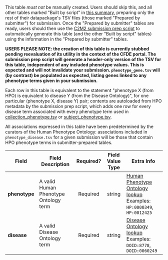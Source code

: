 This table *must not* be manually created. Users should skip this, and all other tables marked "Built by script" in [this summary](./C2M2-Table-Summary), preparing only the rest of their datapackage's TSV files (those marked "Prepared by submitter") for submission. Once the "Prepared by submitter" tables are ready, users should then use the [C2M2 submission prep script](https://osf.io/bq6k9/) to automatically generate this table (and the other "Built by script" tables) using the information in the "Prepared by submitter" tables.

**USERS PLEASE NOTE: the creation of this table is currently stubbed pending reevaluation of its utility in the context of the CFDE portal. The submission prep script will generate a header-only version of the TSV for this table, independent of any included phenotype values. This is expected and will not invalidate your submission. `phenotype_gene.tsv` will (by contrast) be populated as expected, listing genes linked to any phenotype terms given in your submission.**

Each row in this table is equivalent to the statement "phenotype X (from HPO) is equivalent to disease Y (from the Disease Ontology)", for one particular (phenotype X, disease Y) pair; contents are autoloaded from HPO metadata by the submission prep script, which adds one row for every disease term associated with every phenotype term used in [collection_phenotype.tsv](./TableInfo:-collection_phenotype.tsv) or [subject_phenotype.tsv](./TableInfo:-subject_phenotype.tsv).

All associations expressed in this table have been predetermined by the curators of the Human Phenotype Ontology: associations included in `phenotype_disease.tsv` for a given submission will be those that contain HPO phenotype terms in submitter-prepared tables.

Field | Field Description | Required? | Field Value Type | Extra Info 
------|-------------------|:-----------:|:-------------:|------------
**phenotype** | A valid Human Phenotype Ontology term | Required | string | [Human Phenotype Ontology lookup](https://hpo.jax.org/app/) <br /> Examples: `HP:0000349`, `HP:0012425`
**disease** | A valid Disease Ontology term | Required | string | [Disease Ontology lookup](https://disease-ontology.org/) <br /> Examples: `DOID:8778`, `DOID:0060249`